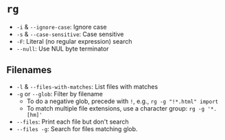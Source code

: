 # `rg`

* `-i` & `--ignore-case`: Ignore case
* `-s` & `--case-sensitive`: Case sensitive
* `-F`: Literal (no regular expression) search
* `--null`: Use NUL byte terminator

## Filenames

* `-l` & `--files-with-matches`: List files with matches
* `-g` or `--glob`: Filter by filename
	* To do a negative glob, precede with `!`, e.g., `rg -g "!*.html" import`
	* To match multiple file extensions, use a character group: `rg -g '*.[hm]'`
* `--files`: Print each file but don't search
* `--files -g`: Search for files matching glob.
